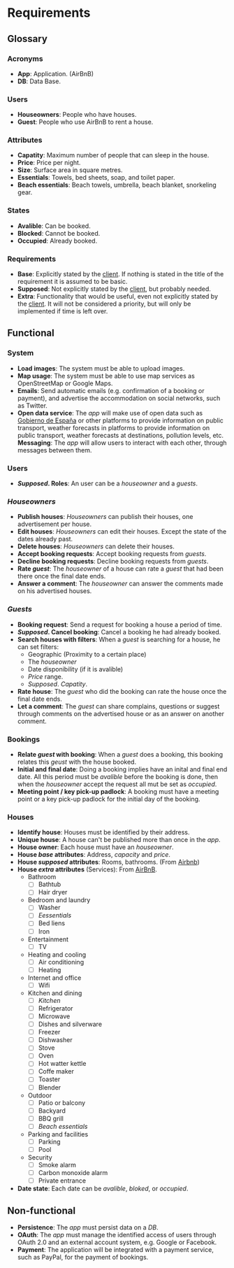 # Requirements

## Glossary

### Acronyms

- **App**: Application. (AirBnB) 
- **DB**: Data Base.

### Users 
- **Houseowners**: People who have houses.
- **Guest**: People who use AirBnB to rent a house. 

### Attributes

- **Capatity**: Maximum number of people that can sleep in the house.
- **Price**: Price per night. 
- **Size**: Surface area in square metres.
- **Essentials**: Towels, bed sheets, soap, and toilet paper.
- **Beach essentials**: Beach towels, umbrella, beach blanket, snorkeling gear.

### States 

- **Avalible**: Can be booked.
- **Blocked**: Cannot be booked.
- **Occupied**: Already booked.

### Requirements 

- **Base**: Explicitly stated by the [client](https://informatica.cv.uma.es/pluginfile.php/515058/mod_resource/content/6/0.%20Caso%20de%20estudio.pdf). If nothing is stated in the title of the requirement it is assumed to be basic.
- **Supposed**: Not explicitly stated by the [client](https://informatica.cv.uma.es/pluginfile.php/515058/mod_resource/content/6/0.%20Caso%20de%20estudio.pdf), but probably needed. 
- **Extra**: Functionality that would be useful, even not explicitly stated by the [client](https://informatica.cv.uma.es/pluginfile.php/515058/mod_resource/content/6/0.%20Caso%20de%20estudio.pdf). It will not be considered a priority, but will only be implemented if time is left over.

## Functional

### System

- **Load images**: The system must be able to upload images.
- **Map usage**: The system must be able to use map services as OpenStreetMap or Google Maps.
- **Emails**: Send automatic emails (e.g. confirmation of a booking or payment), and advertise the accommodation on social networks, such as Twitter.
- **Open data service**: The _app_ will make use of open data such as [Gobierno de España](https://datos.gob.es) or other platforms to provide information on public transport, weather forecasts in
platforms to provide information on public transport, weather forecasts at destinations, pollution levels, etc.
**Messaging**: The _app_ will allow users to interact with each other, through messages between them.

### Users 

- **_Supposed_. Roles**: An user can be a _houseowner_ and a _guests_.

### _Houseowners_

- **Publish houses**: _Houseowners_ can publish their houses, one advertisement per house. 
- **Edit houses**: _Houseowners_ can edit their houses. Except the state of the dates already past.
- **Delete houses**: _Houseowners_ can delete their houses. 
- **Accept booking requests**: Accept booking requests from _guests_.  
- **Decline booking requests**: Decline booking requests from _guests_.
- **Rate _guest_**: The _houseowner_ of a house can rate a _guest_ that had been there once the final date ends. 
- **Answer a comment**: The _houseowner_ can answer the comments made on his advertised houses.

### _Guests_ 

- **Booking request**: Send a request for booking a house a period of time.
- **_Supposed_. Cancel booking**: Cancel a booking he had already booked.
- **Search houses with filters**: When a _guest_ is searching for a house, he can set filters:
    - Geographic (Proximity to a certain place)
    - The _houseowner_
    - Date disponibility (if it is avalible)
    - _Price_ range.
    - _Supposed_. _Capatity_.
- **Rate house**: The _guest_ who did the booking can rate the house once the final date ends. 
- **Let a comment**: The _guest_ can share complains, questions or suggest through comments on the advertised house or as an answer on another comment.

### Bookings

- **Relate _guest_ with booking**: When a _guest_ does a booking, this booking relates this _geust_ with the house booked.
- **Initial and final date**: Doing a booking implies have an inital and final end date. All this period must be _avalible_ before the booking is done, then when the _houseowner_ accept the request all mut be set as _occupied_.  
- **Meeting point / key pick-up padlock**: A booking must have a meeting point or a key pick-up padlock for the initial day of the booking.  

### Houses

- **Identify house**: Houses must be identified by their address.
- **Unique house**: A house can't be published more than once in the _app_.
- **House owner**: Each house must have an _houseowner_.
- **House _base_ attributes**: Address, _capacity_ and _price_.
- **House _supposed_ attributes**: Rooms, bathrooms. (From [Airbnb](https://www.airbnb.com/))
- **House _extra_ attributes** (Services): From [AirBnB](https://www.airbnb.com/rooms/584469386220279136/amenities?adults=1&category_tag=Tag%3A8225&children=0&infants=0&search_mode=flex_destinations_search&check_in=2023-01-03&check_out=2023-01-09&federated_search_id=32d82aa5-d216-445e-87bf-7719bbb4db5c&source_impression_id=p3_1664352813_nq%2Bsh4T5DMqlBdQk). 
    - Bathroom 
      - [ ] Bathtub 
      - [ ] Hair dryer
    - Bedroom and laundry
      - [ ] Washer
      - [ ] _Eessentials_
      - [ ] Bed liens
      - [ ] Iron 
    - Entertainment 
      - [ ] TV
    - Heating and cooling
      - [ ] Air conditioning
      - [ ] Heating 
    - Internet and office 
      - [ ] Wifi 
    - Kitchen and dining
      - [ ] _Kitchen_ 
      - [ ] Refrigerator
      - [ ] Microwave
      - [ ] Dishes and silverware
      - [ ] Freezer
      - [ ] Dishwasher
      - [ ] Stove
      - [ ] Oven
      - [ ] Hot watter kettle
      - [ ] Coffe maker
      - [ ] Toaster
      - [ ] Blender
    - Outdoor
      - [ ] Patio or balcony
      - [ ] Backyard
      - [ ] BBQ grill
      - [ ] _Beach essentials_
    - Parking and facilities
      - [ ] Parking 
      - [ ] Pool
    - Security
      - [ ] Smoke alarm
      - [ ] Carbon monoxide alarm
      - [ ] Private entrance
- **Date state**: Each date can be _avalible_, _bloked_, or _occupied_. 

## Non-functional 

- **Persistence**: The _app_ must persist data on a _DB_.
- **OAuth**: The _app_ must manage the identified access of users through OAuth 2.0 and an external account system, e.g. Google or Facebook.
- **Payment**: The application will be integrated with a payment service, such as PayPal, for the payment of bookings.
